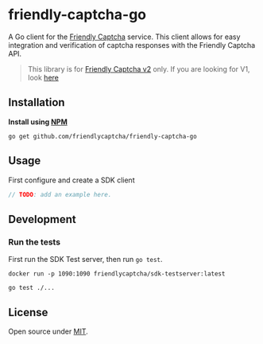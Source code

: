 # friendly-captcha-go

A Go client for the [Friendly Captcha](https://friendlycaptcha.com) service. This client allows for easy integration and verification of captcha responses with the Friendly Captcha API.

> This library is for [Friendly Captcha v2](https://developer.friendlycaptcha.com) only. If you are looking for V1, look [here](https://docs.friendlycaptcha.com)

## Installation

**Install using [NPM](https://npmjs.com/)**

```shell
go get github.com/friendlycaptcha/friendly-captcha-go
```

## Usage

First configure and create a SDK client

```go
// TODO: add an example here.
```

## Development

### Run the tests
First run the SDK Test server, then run `go test`.
```shell
docker run -p 1090:1090 friendlycaptcha/sdk-testserver:latest

go test ./...
```

## License

Open source under [MIT](./LICENSE).
